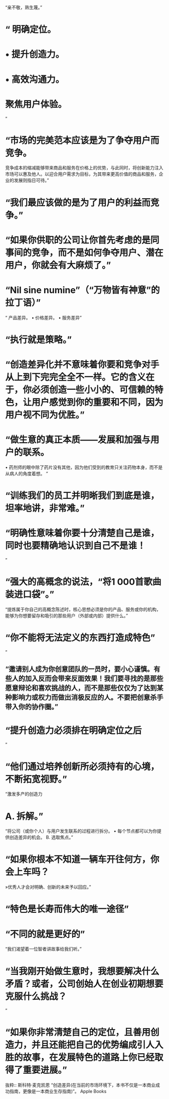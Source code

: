“亲不敬，熟生蔑。”

# “ 明确定位。
# • 提升创造力。
# • 高效沟通力。
#  聚焦用户体验。
”

# “市场的完美范本应该是为了争夺用户而竞争。
竞争成本的缩减能够带来商品和服务在价格上的优势，与此同时，将创新能力注入市场可以惠及他人。以迎合用户需求为目标，为其带来更高价值的商品和服务，企业的发展则指日可待。”

# “我们最应该做的是为了用户的利益而竞争。”

# “如果你供职的公司让你首先考虑的是同事间的竞争，而不是如何争夺用户、潜在用户，你就会有大麻烦了。”

# “Nil sine numine”（“万物皆有神意”的拉丁语）”

“ 产品差异。
• 价格差异。
• 服务差异”

# “执行就是策略。”

# “创造差异化并不意味着你要和竞争对手从上到下完完全全不一样。它的含义在于，你必须创造一些小小的、可信赖的特色，让用户感觉到你的重要和不同，因为用户视不同为优胜。”

# “做生意的真正本质——发展和加强与用户的联系。
• 药剂师的眼中除了药片没有其他，因为他们受到的教育只关注药物本身，而不是从病人的角度着想。
”

# “训练我们的员工并明晰我们到底是谁，坦率地讲，非常难。”

# “明确性意味着你要十分清楚自己是谁，同时也要精确地认识到自己不是谁！

”

# “强大的高概念的说法，“将1 000首歌曲装进口袋”。”
“提炼属于你自己的高概念陈述时，核心思想必须是你的产品、服务或你的机构，能够为你想要留存和吸引的那些用户（外部或内部）提供什么。”

# “你不能将无法定义的东西打造成特色”

”

## “邀请别人成为你创意团队的一员时，要小心谨慎。有些人的加入反而会带来反面效果！我们要寻找的是那些愿意辩论和喜欢挑战的人，而不是那些仅仅为了达到某种影响力或权力而做出消极反应的人。不要把创意杀手带入你的协作圈。”

# “提升创造力必须排在明确定位之后

”

# “他们通过培养创新所必须持有的心境，不断拓宽视野。”

“激发多产的创造力

# A. 拆解。”
“将公司（或你个人）与用户发生联系的过程进行拆分。
• 每个节点都可以为你提供创造差异的机会。
B. 选取焦点。”

# “如果你根本不知道一辆车开往何方，你会上车吗？
»优秀人才会对明确、创新的未来予以回应。”

# “特色是长寿而伟大的唯一途径”

# “不同的就是更好的”
“我们渴望着一位智者讲故事给我们听。”

# “当我刚开始做生意时，我想要解决什么矛盾？或者，公司创始人在创业初期想要克服什么挑战？
”

# “如果你非常清楚自己的定位，且善用创造力，并且还能把自己的优势编成引人入胜的故事，在发展特色的道路上你已经取得了重要进展。”

抜粋:: 斯科特·麦克凯恩  “创造差异(在当前的市场环境下，本书不仅是一本商业成功指南，更像是一本商业生存指南)”。 Apple Books  




